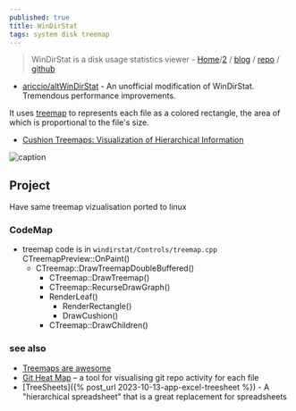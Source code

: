 ```yaml
---
published: true
title: WinDirStat
tags: system disk treemap
---
```

> WinDirStat is a disk usage statistics viewer - [Home](https://windirstat.net/)/[2](https://www.wikiwand.com/en/WinDirStat#Source_code) / [blog](https://blog.windirstat.net/) / [repo](https://osdn.net/projects/windirstat/#) / [github](https://github.com/windirstat/windirstat)

- [ ariccio/altWinDirStat](https://github.com/ariccio/altWinDirStat) - An unofficial modification of WinDirStat. Tremendous performance improvements.

It uses [treemap](https://www.data-to-viz.com/graph/treemap.html) to represents each file as a colored rectangle, the area of which is proportional to the file's size.

- [Cushion Treemaps: Visualization of Hierarchical Information](https://www.win.tue.nl/~wstahw/publications/papers/ctm.pdf)

![caption](https://windirstat.net/images/windirstat.jpg)

## Project

Have same treemap vizualisation ported to linux

### CodeMap
- treemap code is in `windirstat/Controls/treemap.cpp` CTreemapPreview::OnPaint()
	- CTreemap::DrawTreemapDoubleBuffered()
    	- CTreemap::DrawTreemap()
		- CTreemap::RecurseDrawGraph()
        - RenderLeaf()
            - RenderRectangle()
            - DrawCushion()
        - CTreemap::DrawChildren()    


### see also
- [	Treemaps are awesome](https://news.ycombinator.com/item?id=36868940)
- [  Git Heat Map](https://news.ycombinator.com/item?id=34563851) – a tool for visualising git repo activity for each file
- [TreeSheets]({% post_url 2023-10-13-app-excel-treesheet %}) - A "hierarchical spreadsheet" that is a great replacement for spreadsheets
